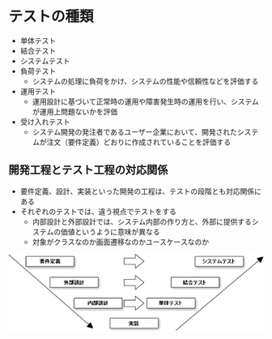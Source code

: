 # テストの種類

* 単体テスト
* 結合テスト
* システムテスト
* 負荷テスト
    * システムの処理に負荷をかけ、システムの性能や信頼性などを評価する
* 運用テスト
    * 運用設計に基づいて正常時の運用や障害発生時の運用を行い、システムが運用上問題ないかを評価
* 受け入れテスト
    * システム開発の発注者であるユーザー企業において、開発されたシステムが注文（要件定義）どおりに作成されていることを評価する

## 開発工程とテスト工程の対応関係

* 要件定義、設計、実装といった開発の工程は、テストの段階とも対応関係にある
* それぞれのテストでは、違う視点でテストをする
    * 内部設計と外部設計では、システム内部の作り方と、外部に提供するシステムの価値というように意味が異なる
    * 対象がクラスなのか画面遷移なのかユースケースなのか
    
![test_00](image/test_00.png)
